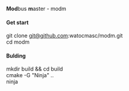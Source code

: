 **Mod**bus **m**aster - modm

#### Get start

git clone git@github.com:watocmasc/modm.git  
cd modm  

#### Bulding

mkdir build && cd build  
cmake -G "Ninja" ..  
ninja  
